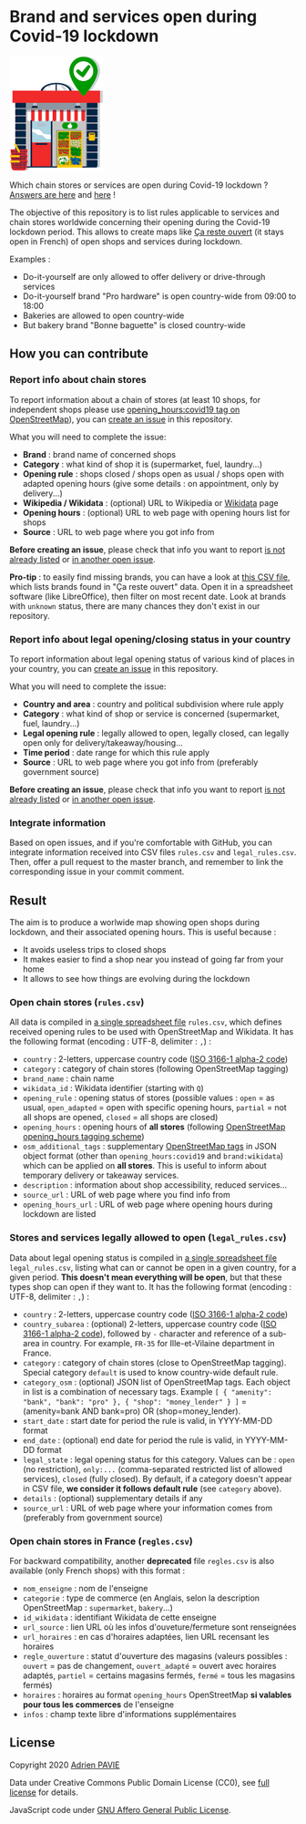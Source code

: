 # Brand and services open during Covid-19 lockdown

![Logo](images/logo.png)

Which chain stores or services are open during Covid-19 lockdown ? [Answers are here](rules.csv) and [here](legal_rules.csv) !

The objective of this repository is to list rules applicable to services and chain stores worldwide concerning their opening during the Covid-19 lockdown period. This allows to create maps like [Ça reste ouvert](https://caresteouvert.fr) (it stays open in French) of open shops and services during lockdown.

Examples :
* Do-it-yourself are only allowed to offer delivery or drive-through services
* Do-it-yourself brand "Pro hardware" is open country-wide from 09:00 to 18:00
* Bakeries are allowed to open country-wide
* But bakery brand "Bonne baguette" is closed country-wide


## How you can contribute

### Report info about chain stores

To report information about a chain of stores (at least 10 shops, for independent shops please use [opening_hours:covid19 tag on OpenStreetMap](https://wiki.openstreetmap.org/wiki/Key:opening_hours:covid19)), you can [create an issue](https://github.com/PanierAvide/Covid_enseignes/issues) in this repository.

What you will need to complete the issue:

* __Brand__ : brand name of concerned shops
* __Category__ : what kind of shop it is (supermarket, fuel, laundry...)
* __Opening rule__ : shops closed / shops open as usual / shops open with adapted opening hours (give some details : on appointment, only by delivery...)
* __Wikipedia / Wikidata__ : (optional) URL to Wikipedia or [Wikidata](https://www.wikidata.org/) page
* __Opening hours__ : (optional) URL to web page with opening hours list for shops
* __Source__ : URL to web page where you got info from

__Before creating an issue__, please check that info you want to report [is not already listed](rules.csv) or [in another open issue](https://github.com/PanierAvide/Covid_enseignes/issues?q=is%3Aissue).

__Pro-tip__ : to easily find missing brands, you can have a look at [this CSV file](https://download.osmontrouge.fr/caresteouvert/stats_brand_count.csv), which lists brands found in "Ça reste ouvert" data. Open it in a spreadsheet software (like LibreOffice), then filter on most recent date. Look at brands with `unknown` status, there are many chances they don't exist in our repository.


### Report info about legal opening/closing status in your country

To report information about legal opening status of various kind of places in your country, you can [create an issue](https://github.com/PanierAvide/Covid_enseignes/issues) in this repository.

What you will need to complete the issue:

* __Country and area__ : country and political subdivision where rule apply
* __Category__ : what kind of shop or service is concerned (supermarket, fuel, laundry...)
* __Legal opening rule__ : legally allowed to open, legally closed, can legally open only for delivery/takeaway/housing...
* __Time period__ : date range for which this rule apply
* __Source__ : URL to web page where you got info from (preferably government source)

__Before creating an issue__, please check that info you want to report [is not already listed](legal_rules.csv) or [in another open issue](https://github.com/PanierAvide/Covid_enseignes/issues?q=is%3Aissue).

### Integrate information

Based on open issues, and if you're comfortable with GitHub, you can integrate information received into CSV files `rules.csv` and `legal_rules.csv`. Then, offer a pull request to the master branch, and remember to link the corresponding issue in your commit comment.


## Result

The aim is to produce a worlwide map showing open shops during lockdown, and their associated opening hours. This is useful because :

* It avoids useless trips to closed shops
* It makes easier to find a shop near you instead of going far from your home
* It allows to see how things are evolving during the lockdown

### Open chain stores (`rules.csv`)

All data is compiled in [a single spreadsheet file](rules.csv) `rules.csv`, which defines received opening rules to be used with OpenStreetMap and Wikidata. It has the following format (encoding : UTF-8, delimiter : `,`) :

* `country` : 2-letters, uppercase country code ([ISO 3166-1 alpha-2 code](https://en.wikipedia.org/wiki/ISO_3166-1_alpha-2))
* `category` : category of chain stores (following OpenStreetMap tagging)
* `brand_name` : chain name
* `wikidata_id` : Wikidata identifier (starting with `Q`)
* `opening_rule` : opening status of stores (possible values : `open` = as usual, `open_adapted` = open with specific opening hours, `partial` = not all shops are opened, `closed` = all shops are closed)
* `opening_hours` : opening hours of __all stores__ (following [OpenStreetMap opening_hours tagging scheme](https://wiki.openstreetmap.org/wiki/Key:opening_hours))
* `osm_additional_tags` : supplementary [OpenStreetMap tags](https://wiki.openstreetmap.org/wiki/Key:opening_hours:covid19) in JSON object format (other than `opening_hours:covid19` and `brand:wikidata`) which can be applied on __all stores__. This is useful to inform about temporary delivery or takeaway services.
* `description` : information about shop accessibility, reduced services...
* `source_url` : URL of web page where you find info from
* `opening_hours_url` : URL of web page where opening hours during lockdown are listed

### Stores and services legally allowed to open (`legal_rules.csv`)

Data about legal opening status is compiled in [a single spreadsheet file](legal_rules.csv) `legal_rules.csv`, listing what can or cannot be open in a given country, for a given period. __This doesn't mean everything will be open__, but that these types shop can open if they want to. It has the following format (encoding : UTF-8, delimiter : `,`) :

* `country` : 2-letters, uppercase country code ([ISO 3166-1 alpha-2 code](https://en.wikipedia.org/wiki/ISO_3166-1_alpha-2))
* `country_subarea` : (optional) 2-letters, uppercase country code ([ISO 3166-1 alpha-2 code](https://en.wikipedia.org/wiki/ISO_3166-1_alpha-2)), followed by `-` character and reference of a sub-area in country. For example, `FR-35` for Ille-et-Vilaine department in France.
* `category` : category of chain stores (close to OpenStreetMap tagging). Special category `default` is used to know country-wide default rule.
* `category_osm` : (optional) JSON list of OpenStreetMap tags. Each object in list is a combination of necessary tags. Example `[ { "amenity": "bank", "bank": "pro" }, { "shop": "money_lender" } ]` = (amenity=bank AND bank=pro) OR (shop=money_lender).
* `start_date` : start date for period the rule is valid, in YYYY-MM-DD format
* `end_date` : (optional) end date for period the rule is valid, in YYYY-MM-DD format
* `legal_state` : legal opening status for this category. Values can be : `open` (no restriction), `only:...` (comma-separated restricted list of allowed services), `closed` (fully closed). By default, if a category doesn't appear in CSV file, __we consider it follows default rule__ (see `category` above).
* `details` : (optional) supplementary details if any
* `source_url` : URL of web page where your information comes from (preferably from government source)

### Open chain stores in France (`regles.csv`)

For backward compatibility, another __deprecated__ file `regles.csv` is also available (only French shops) with this format :

* `nom_enseigne` : nom de l'enseigne
* `categorie` : type de commerce (en Anglais, selon la description OpenStreetMap : `supermarket`, `bakery`...)
* `id_wikidata` : identifiant Wikidata de cette enseigne
* `url_source` : lien URL où les infos d'ouveture/fermeture sont renseignées
* `url_horaires` : en cas d'horaires adaptées, lien URL recensant les horaires
* `regle_ouverture` : statut d'ouverture des magasins (valeurs possibles : `ouvert` = pas de changement, `ouvert_adapté` = ouvert avec horaires adaptés, `partiel` = certains magasins fermés, `fermé` = tous les magasins fermés)
* `horaires` : horaires au format `opening_hours` OpenStreetMap __si valables pour tous les commerces__ de l'enseigne
* `infos` : champ texte libre d'informations supplémentaires


## License

Copyright 2020 [Adrien PAVIE](https://pavie.info)

Data under Creative Commons Public Domain License (CC0), see [full license](LICENSE) for details.

JavaScript code under [GNU Affero General Public License](https://www.gnu.org/licenses/#AGPL).
